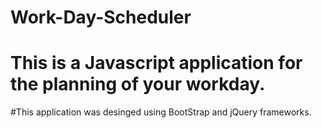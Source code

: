 # Work-Day-Scheduler
 
# This is a Javascript application for the planning of your workday.

#This application was desinged using BootStrap and jQuery frameworks.
